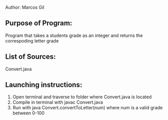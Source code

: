 Author: Marcos Gil

Purpose of Program: 
-------------------

Program that takes a students grade as an integer and returns the correspoding letter grade


List of Sources:
----------------

Convert.java

Launching instructions:
-----------------------

1. Open terminal and traverse to folder where Convert.java is located
2. Compile in terminal with javac Convert.java
3. Run with java Convert.convertToLetter(num) where num is a valid grade between 0-100
